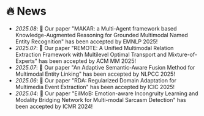 # 🔥 News

- *2025.08*: 🎉 Our paper "MAKAR: a Multi-Agent framework based Knowledge-Augmented Reasoning for Grounded Multimodal Named Entity Recognition" has been accepted by EMNLP 2025!
- *2025.07*: 🎉 Our paper "REMOTE: A Unified Multimodal Relation Extraction Framework with Multilevel Optimal Transport and Mixture-of-Experts" has been accepted by ACM MM 2025!
- *2025.07*: 🎉 Our paper "An Adaptive Semantic-Aware Fusion Method for Multimodal Entity Linking" has been accepted by NLPCC 2025!
- *2025.06*: 🎉 Our paper "RDA: Regularized Domain Adaptation for Multimedia Event Extraction" has been accepted by ICIC 2025!
- *2025.04*: 🎉 Our paper "EilMoB: Emotion-aware Incongruity Learning and Modality Bridging Network for Multi-modal Sarcasm Detection" has been accepted by ICMR 2024!

